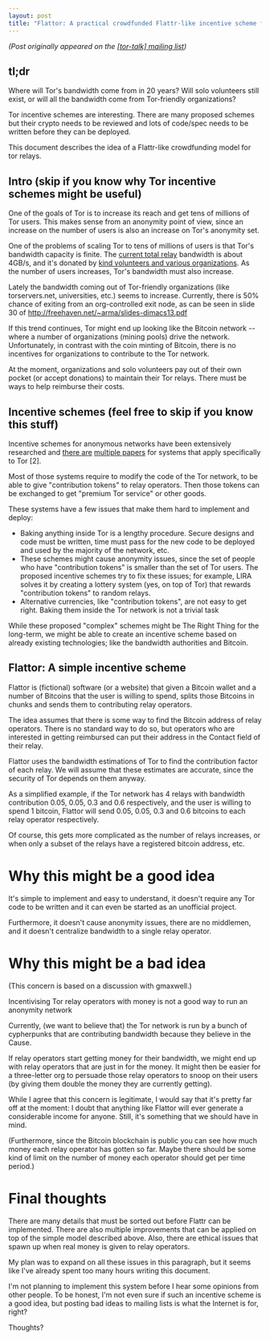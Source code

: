 ```yaml
---
layout: post
title: "Flattor: A practical crowdfunded Flattr-like incentive scheme for Tor relays"
---
```

*(Post originally appeared on the [[tor-talk] mailing list](https://lists.torproject.org/pipermail/tor-talk/2013-August/029419.html))*

## tl;dr

Where will Tor's bandwidth come from in 20 years? Will solo volunteers
still exist, or will all the bandwidth come from Tor-friendly
organizations?

Tor incentive schemes are interesting. There are many proposed schemes
but their crypto needs to be reviewed and lots of code/spec needs to
be written before they can be deployed.

This document describes the idea of a Flattr-like crowdfunding model
for tor relays.

## Intro (skip if you know why Tor incentive schemes might be useful)

One of the goals of Tor is to increase its reach and get tens of
millions of Tor users. This makes sense from an anonymity point of
view, since an increase on the number of users is also an increase on
Tor's anonymity set.

One of the problems of scaling Tor to tens of millions of users is
that Tor's bandwidth capacity is finite. The [current total relay](https://metrics.torproject.org/network.html#bandwidth)
bandwidth is about 4GB/s, and it's donated by [kind volunteers and
various organizations](https://metrics.torproject.org/bubbles.html#contact). As the number of users increases, Tor's
bandwidth must also increase.

Lately the bandwidth coming out of Tor-friendly organizations (like
torservers.net, universities, etc.) seems to increase. Currently,
there is 50% chance of exiting from an org-controlled exit node, as
can be seen in slide 30 of http://freehaven.net/~arma/slides-dimacs13.pdf

If this trend continues, Tor might end up looking like the Bitcoin
network -- where a number of organizations (mining pools) drive the
network. Unfortunately, in contrast with the coin minting of Bitcoin,
there is no incentives for organizations to contribute to the Tor
network.

At the moment, organizations and solo volunteers pay out of their own
pocket (or accept donations) to maintain their Tor relays. There must
be ways to help reimburse their costs.

## Incentive schemes (feel free to skip if you know this stuff)

Incentive schemes for anonymous networks have been extensively
researched and [there are](http://www-users.cs.umn.edu/~jansen/papers/lira-ndss2013.pdf) [multiple papers](https://blog.torproject.org/blog/two-incentive-designs-tor) for systems that apply
specifically to Tor [2].

Most of those systems require to modify the code of the Tor network,
to be able to give "contribution tokens" to relay operators. Then
those tokens can be exchanged to get "premium Tor service" or other
goods.

These systems have a few issues that make them hard to implement and
deploy:
* Baking anything inside Tor is a lengthy procedure. Secure designs and code must be written, time must pass for the new code to be deployed and used by the majority of the network, etc.
* These schemes might cause anonymity issues, since the set of people who have "contribution tokens" is smaller than the set of Tor users. The proposed incentive schemes try to fix these issues; for example, LIRA solves it by creating a lottery system (yes, on top of Tor) that rewards "contribution tokens" to random relays.
* Alternative currencies, like "contribution tokens", are not easy to get right. Baking them inside the Tor network is not a trivial task

While these proposed "complex" schemes might be The Right Thing for
the long-term, we might be able to create an incentive scheme based on
already existing technologies; like the bandwidth authorities and
Bitcoin.

## Flattor: A simple incentive scheme

Flattor is (fictional) software (or a website) that given a Bitcoin
wallet and a number of Bitcoins that the user is willing to spend,
splits those Bitcoins in chunks and sends them to contributing relay
operators.

The idea assumes that there is some way to find the Bitcoin address of
relay operators. There is no standard way to do so, but operators who
are interested in getting reimbursed can put their address in the
Contact field of their relay.

Flattor uses the bandwidth estimations of Tor to find the contribution
factor of each relay. We will assume that these estimates are
accurate, since the security of Tor depends on them anyway.

As a simplified example, if the Tor network has 4 relays with
bandwidth contribution 0.05, 0.05, 0.3 and 0.6 respectively, and the
user is willing to spend 1 bitcoin, Flattor will send 0.05, 0.05, 0.3
and 0.6 bitcoins to each relay operator respectively.

Of course, this gets more complicated as the number of relays
increases, or when only a subset of the relays have a registered
bitcoin address, etc.

# Why this might be a good idea

It's simple to implement and easy to understand, it doesn't require
any Tor code to be written and it can even be started as an unofficial
project.

Furthermore, it doesn't cause anonymity issues, there are no
middlemen, and it doesn't centralize bandwidth to a single relay
operator.

# Why this might be a bad idea

(This concern is based on a discussion with gmaxwell.)

Incentivising Tor relay operators with money is not a good way to run
an anonymity network

Currently, (we want to believe that) the Tor network is run by a bunch
of cypherpunks that are contributing bandwidth because they believe in
the Cause.

If relay operators start getting money for their bandwidth, we might
end up with relay operators that are just in for the money. It might
then be easier for a three-letter org to persuade those relay
operators to snoop on their users (by giving them double the money
they are currently getting).

While I agree that this concern is legitimate, I would say that it's
pretty far off at the moment: I doubt that anything like Flattor will
ever generate a considerable income for anyone. Still, it's something
that we should have in mind.

(Furthermore, since the Bitcoin blockchain is public you can see how
much money each relay operator has gotten so far. Maybe there should
be some kind of limit on the number of money each operator should get
per time period.)

# Final thoughts

There are many details that must be sorted out before Flattr can be
implemented. There are also multiple improvements that can be applied
on top of the simple model described above. Also, there are ethical
issues that spawn up when real money is given to relay operators.

My plan was to expand on all these issues in this paragraph, but it
seems like I've already spent too many hours writing this document.

I'm not planning to implement this system before I hear some opinions
from other people. To be honest, I'm not even sure if such an
incentive scheme is a good idea, but posting bad ideas to mailing
lists is what the Internet is for, right?

Thoughts?

